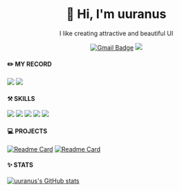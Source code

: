 <div align = "center">
  <h1>👋 Hi, I'm uuranus</h1>


<p align = "center">
I like creating attractive and beautiful UI
  </p>
  
  [![Gmail Badge](https://img.shields.io/badge/Gmail-D14836?style=for-the-badge&logo=Gmail&logoColor=white)](mailto:uuranus.dev@gmail.com)
  <a href="https://www.instagram.com/uuranus_dev" target="_blank"><img src="https://img.shields.io/badge/Instagram-E4405F?style=for-the-badge&logo=instagram&logoColor=white"/></a>

</div>

<div id = "my record">
  <h4> ✏️ MY RECORD </h4>
<a href="https://velog.io/@uuranus" target="_blank"><img src="https://img.shields.io/badge/Velog-20C997?style=for-the-badge&logo=Velog&logoColor=white"/></a>
<a href="https://www.instagram.com/uuranus_dev" target="_blank"><img src="https://img.shields.io/badge/Instagram-E4405F?style=for-the-badge&logo=instagram&logoColor=white"/></a>

</div>


<div id = "skill">
<h4 >⚒️ SKILLS</h4>
  <img src="https://img.shields.io/badge/kotlin-7F52FF?style=for-the-badge&logo=Kotlin&logoColor=white"/> <img src="https://img.shields.io/badge/java-007396?style=for-the-badge&logo=OpenJDK&logoColor=white"/> <img src="https://img.shields.io/badge/Android-3DDC84?style=for-the-badge&logo=Android&logoColor=white"/> <img src="https://img.shields.io/badge/Jetpack Compose-4285F4?style=for-the-badge&logo=Jetpack Compose&logoColor=white"/> <img src="https://img.shields.io/badge/Firebase-FFCA28?style=for-the-badge&logo=Firebase&logoColor=white"/>

  </div>

<div>
  
 
</div>


<div id = "projects">
  <h4 >💻 PROJECTS</h4>

[![Readme Card](https://github-readme-stats.vercel.app/api/pin/?username=uuranus&repo=compose-nature-effects&theme=shadow_blue)](https://github.com/uuranus/compose-nature-effects) [![Readme Card](https://github-readme-stats.vercel.app/api/pin/?username=uuranus&repo=schedule-calendar-compose&theme=shadow_blue)](https://github.com/uuranus/schedule-calendar-compose) 
  
</div>

<div id = "stats">
  <h4 >✨ STATS</h4>
  
 [![uuranus's GitHub stats](https://github-readme-stats.vercel.app/api?username=uuranus&theme=shadow_blue&show_icons=true)](https://github.com/uuranus/github-readme-stats)
</div>

<!--
**uuranus/uuranus** is a ✨ _special_ ✨ repository because its `README.md` (this file) appears on your GitHub profile.

Here are some ideas to get you started:

- 🔭 I’m currently working on ...
- 🌱 I’m currently learning ...
- 👯 I’m looking to collaborate on ...
- 🤔 I’m looking for help with ...
- 💬 Ask me about ...
- 📫 How to reach me: ...
- 😄 Pronouns: ...
- ⚡ Fun fact: ...
-->
